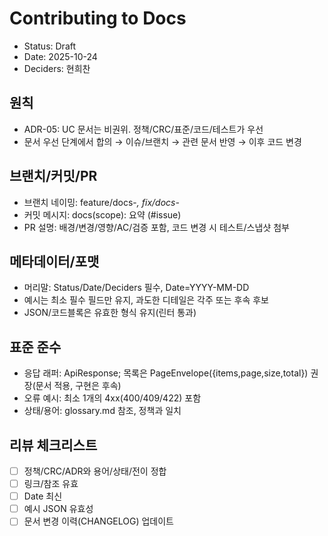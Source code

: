 # Contributing to Docs

- Status: Draft
- Date: 2025-10-24
- Deciders: 현희찬

## 원칙
- ADR-05: UC 문서는 비권위. 정책/CRC/표준/코드/테스트가 우선
- 문서 우선 단계에서 합의 → 이슈/브랜치 → 관련 문서 반영 → 이후 코드 변경

## 브랜치/커밋/PR
- 브랜치 네이밍: feature/docs-*, fix/docs-*
- 커밋 메시지: docs(scope): 요약 (#issue)
- PR 설명: 배경/변경/영향/AC/검증 포함, 코드 변경 시 테스트/스냅샷 첨부

## 메타데이터/포맷
- 머리말: Status/Date/Deciders 필수, Date=YYYY-MM-DD
- 예시는 최소 필수 필드만 유지, 과도한 디테일은 각주 또는 후속 후보
- JSON/코드블록은 유효한 형식 유지(린터 통과)

## 표준 준수
- 응답 래퍼: ApiResponse<T>; 목록은 PageEnvelope({items,page,size,total}) 권장(문서 적용, 구현은 후속)
- 오류 예시: 최소 1개의 4xx(400/409/422) 포함
- 상태/용어: glossary.md 참조, 정책과 일치

## 리뷰 체크리스트
- [ ] 정책/CRC/ADR와 용어/상태/전이 정합
- [ ] 링크/참조 유효
- [ ] Date 최신
- [ ] 예시 JSON 유효성
- [ ] 문서 변경 이력(CHANGELOG) 업데이트
